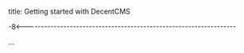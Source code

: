 title: Getting started with DecentCMS

-8<------------------------------------------------------------------

...